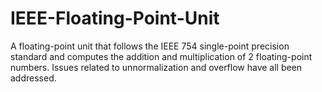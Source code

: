# IEEE-Floating-Point-Unit

A floating-point unit that follows the IEEE 754 single-point precision standard and computes the addition and multiplication of 2 floating-point numbers. Issues related to unnormalization and overflow have all been addressed.
